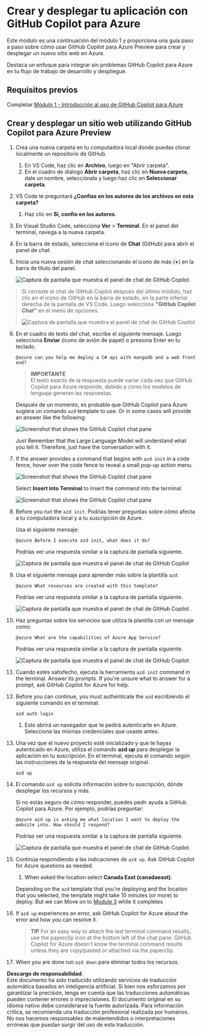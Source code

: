 # Crear y desplegar tu aplicación con GitHub Copilot para Azure

Este módulo es una continuación del módulo 1 y proporciona una guía paso a paso sobre cómo usar GitHub Copilot para Azure Preview para crear y desplegar un nuevo sitio web en Azure.

Destaca un enfoque para integrar sin problemas GitHub Copilot para Azure en tu flujo de trabajo de desarrollo y despliegue.

## Requisitos previos

Completar [Módulo 1 - Introducción al uso de GitHub Copilot para Azure](./01-Getting-Started-with-GitHub-Copilot-for-Azure.md)

## Crear y desplegar un sitio web utilizando GitHub Copilot para Azure Preview

1. Crea una nueva carpeta en tu computadora local donde puedas clonar localmente un repositorio de GitHub.
    1. En VS Code, haz clic en **Archivo**, luego en "Abrir carpeta".
    1. En el cuadro de diálogo **Abrir carpeta**, haz clic en **Nueva carpeta**, dale un nombre, selecciónala y luego haz clic en **Seleccionar carpeta**.

1. VS Code te preguntará **¿Confías en los autores de los archivos en esta carpeta?**
    1. Haz clic en **Sí, confío en los autores**.

1. En Visual Studio Code, selecciona **Ver** > **Terminal**. En el panel del terminal, navega a la nueva carpeta.

1. En la barra de estado, selecciona el icono de **Chat** (GitHub) para abrir el panel de chat.

1. Inicia una nueva sesión de chat seleccionando el icono de más (**+**) en la barra de título del panel.

   ![Captura de pantalla que muestra el panel de chat de GitHub Copilot](../../../06-Using-GitHub-Copilot-for-Azure-to-Deploy-to-Cloud/images/mod2-CopilotChat.png "Iniciar una nueva sesión de chat")

> Si cerraste el chat de GitHub Copilot después del último módulo, haz clic en el icono de GitHub en la barra de estado, en la parte inferior derecha de la pantalla de VS Code. Luego selecciona **"GitHub Copilot Chat"** en el menú de opciones.
>
> ![Captura de pantalla que muestra el panel de chat de GitHub Copilot](../../../06-Using-GitHub-Copilot-for-Azure-to-Deploy-to-Cloud/images/mod2-CopilotChat-2.png "Iniciar una nueva sesión de chat")

6. En el cuadro de texto del chat, escribe el siguiente mensaje. Luego selecciona **Enviar** (icono de avión de papel) o presiona Enter en tu teclado.

   ```prompt
   @azure can you help me deploy a C# api with mongodb and a web front end?
   ```

    > **IMPORTANTE**  
El texto exacto de la respuesta puede variar cada vez que GitHub Copilot para Azure responde, debido a cómo los modelos de lenguaje generan las respuestas.

   Después de un momento, es probable que GitHub Copilot para Azure sugiera un comando `azd` template to use.  Or in some cases will provide an answer like the following:

    ![Screenshot that shows the GitHub Copilot chat pane](../../../06-Using-GitHub-Copilot-for-Azure-to-Deploy-to-Cloud/images/mod2-CopilotChat-3.png "Screenshot that shows a response from GitHub Copilot for Azure with instructions for using a template to create a website in Azure.")

    Just Remember that the Large Language Model will understand what you tell it.  Therefore, just have the conversation with it.

1. If the answer provides a command that begins with `azd init` in a code fence, hover over the code fence to reveal a small pop-up action menu.

    ![Screenshot that shows the GitHub Copilot chat pane](../../../06-Using-GitHub-Copilot-for-Azure-to-Deploy-to-Cloud/images/mod2-CopilotChat-4.png "Screenshot that shows a pop-up menu with an option to insert a code-fenced command into the Visual Studio Code terminal.")

    Select **Insert into Terminal** to insert the command into the terminal.

    ![Screenshot that shows the GitHub Copilot chat pane](../../../06-Using-GitHub-Copilot-for-Azure-to-Deploy-to-Cloud/images/mod2-CopilotChat-5.png "Screenshot that shows the Visual Studio Code terminal after insertion of a code-fenced command.")

1. Before you run the `azd init`. Podrías tener preguntas sobre cómo afecta a tu computadora local y a tu suscripción de Azure.

   Usa el siguiente mensaje:

   ```prompt
   @azure Before I execute azd init, what does it do?
   ```

   Podrías ver una respuesta similar a la captura de pantalla siguiente.

   ![Captura de pantalla que muestra el panel de chat de GitHub Copilot](../../../06-Using-GitHub-Copilot-for-Azure-to-Deploy-to-Cloud/images/mod2-CopilotChat-6.png "Captura de pantalla que muestra una respuesta de GitHub Copilot para Azure explicando lo que hace el comando de inicialización.")

1. Usa el siguiente mensaje para aprender más sobre la plantilla `azd`:

   ```prompt
   @azure What resources are created with this template?
   ```

   Podrías ver una respuesta similar a la captura de pantalla siguiente.

    ![Captura de pantalla que muestra el panel de chat de GitHub Copilot](../../../06-Using-GitHub-Copilot-for-Azure-to-Deploy-to-Cloud/images/mod2-CopilotChat-7.png "Captura de pantalla que muestra una respuesta de GitHub Copilot para Azure explicando los recursos creados por la plantilla sugerida.")

1. Haz preguntas sobre los servicios que utiliza la plantilla con un mensaje como:

   ```prompt
   @azure What are the capabilities of Azure App Service?
   ```

   Podrías ver una respuesta similar a la captura de pantalla siguiente.

    ![Captura de pantalla que muestra el panel de chat de GitHub Copilot](../../../06-Using-GitHub-Copilot-for-Azure-to-Deploy-to-Cloud/images/mod2-CopilotChat-8.png "Captura de pantalla que muestra una respuesta de GitHub Copilot para Azure explicando las capacidades del Azure App Service.")

1. Cuando estés satisfecho, ejecuta la herramienta `azd init` command in the terminal. Answer its prompts. If you're unsure what to answer for a prompt, ask GitHub Copilot for Azure for help.

1. Before you can continue, you must authenticate the `azd` escribiendo el siguiente comando en el terminal:

    ```cmd
    azd auth login
    ```

    1. Esto abrirá un navegador que te pedirá autenticarte en Azure. Selecciona las mismas credenciales que usaste antes.

1. Una vez que el nuevo proyecto esté inicializado y que te hayas autenticado en Azure, utiliza el comando **azd up** para desplegar la aplicación en tu suscripción. En el terminal, ejecuta el comando según las instrucciones de la respuesta del mensaje original.

    ```
    azd up
    ```

1. El comando `azd up` solicita información sobre tu suscripción, dónde desplegar los recursos y más.

    Si no estás seguro de cómo responder, puedes pedir ayuda a GitHub Copilot para Azure. Por ejemplo, podrías preguntar:

    ```prompt
    @azure azd up is asking me what location I want to deploy the website into. How should I respond?
    ```

    Podrías ver una respuesta similar a la captura de pantalla siguiente.

    ![Captura de pantalla que muestra el panel de chat de GitHub Copilot](../../../06-Using-GitHub-Copilot-for-Azure-to-Deploy-to-Cloud/images/mod2-CopilotChat-9.png "Captura de pantalla que muestra una respuesta de GitHub Copilot para Azure explicando qué son las ubicaciones de Azure y cómo elegir una.")

5. Continúa respondiendo a las indicaciones de `azd up`. Ask GitHub Copilot for Azure questions as needed.

    1. When asked the location select **Canada East (canadaeast)**.

    Depending on the `azd` template that you're deploying and the location that you selected, the template might take 10 minutes (or more) to deploy. But we can Move on to [Module 3](./03-Get-Answers-to-your-Questions-about-Azure-Services-and-Resources.md) while it completes

1. If `azd up` experiences an error, ask GitHub Copilot for Azure about the error and how you can resolve it.

    > **TIP**
    > For an easy way to attach the last terminal command results, use the paperclip icon at the bottom left of the chat pane. GitHub Copilot for Azure doesn't know the terminal command results unless they are copy/pasted or attached via the paperclip.


1. When you are done run `azd down` para eliminar todos los recursos.

**Descargo de responsabilidad**:  
Este documento ha sido traducido utilizando servicios de traducción automática basados en inteligencia artificial. Si bien nos esforzamos por garantizar la precisión, tenga en cuenta que las traducciones automáticas pueden contener errores o imprecisiones. El documento original en su idioma nativo debe considerarse la fuente autorizada. Para información crítica, se recomienda una traducción profesional realizada por humanos. No nos hacemos responsables de malentendidos o interpretaciones erróneas que puedan surgir del uso de esta traducción.